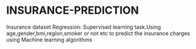 # INSURANCE-PREDICTION
Insurance dataset Regression: Supervised learning task.Using age,gender,bmi,region,smoker or not etc to predict the insurance charges using Machine learning algorithms 
